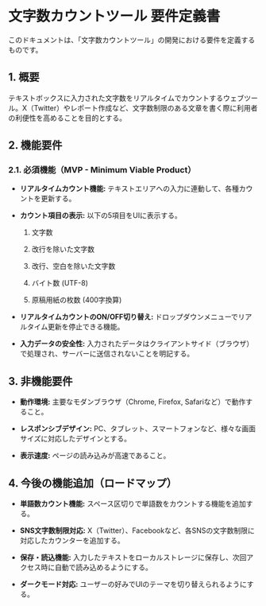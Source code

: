 # 文字数カウントツール 要件定義書

このドキュメントは、「文字数カウントツール」の開発における要件を定義するものです。

## 1. 概要

テキストボックスに入力された文字数をリアルタイムでカウントするウェブツール。X（Twitter）やレポート作成など、文字数制限のある文章を書く際に利用者の利便性を高めることを目的とする。

## 2. 機能要件

### 2.1. 必須機能（MVP - Minimum Viable Product）

* **リアルタイムカウント機能:** テキストエリアへの入力に連動して、各種カウントを更新する。

* **カウント項目の表示:** 以下の5項目をUIに表示する。

  1. 文字数

  2. 改行を除いた文字数

  3. 改行、空白を除いた文字数

  4. バイト数 (UTF-8)

  5. 原稿用紙の枚数 (400字換算)

* **リアルタイムカウントのON/OFF切り替え:** ドロップダウンメニューでリアルタイム更新を停止できる機能。

* **入力データの安全性:** 入力されたデータはクライアントサイド（ブラウザ）で処理され、サーバーに送信されないことを明記する。

## 3. 非機能要件

* **動作環境:** 主要なモダンブラウザ（Chrome, Firefox, Safariなど）で動作すること。

* **レスポンシブデザイン:** PC、タブレット、スマートフォンなど、様々な画面サイズに対応したデザインとする。

* **表示速度:** ページの読み込みが高速であること。

## 4. 今後の機能追加（ロードマップ）

* **単語数カウント機能:** スペース区切りで単語数をカウントする機能を追加する。

* **SNS文字数制限対応:** X（Twitter）、Facebookなど、各SNSの文字数制限に対応したカウンターを追加する。

* **保存・読込機能:** 入力したテキストをローカルストレージに保存し、次回アクセス時に自動で読み込めるようにする。

* **ダークモード対応:** ユーザーの好みでUIのテーマを切り替えられるようにする。